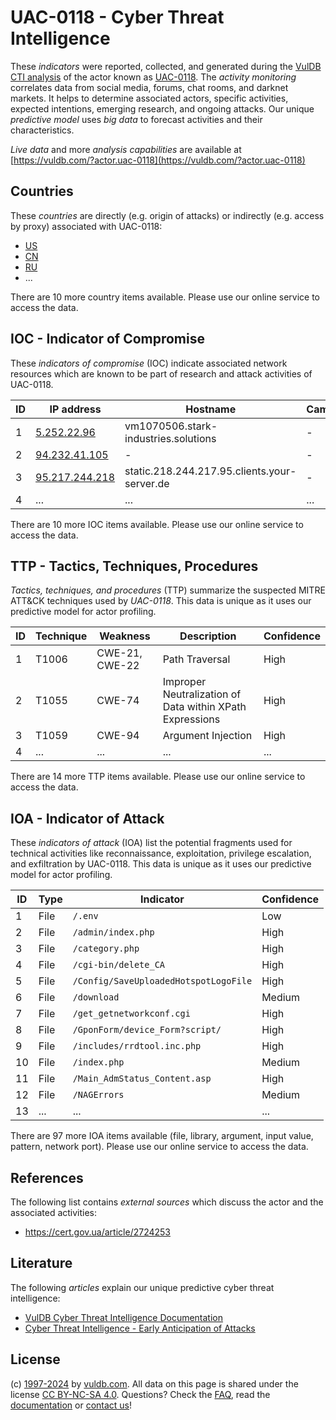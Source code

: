 # UAC-0118 - Cyber Threat Intelligence

These _indicators_ were reported, collected, and generated during the [VulDB CTI analysis](https://vuldb.com/?kb.cti) of the actor known as [UAC-0118](https://vuldb.com/?actor.uac-0118). The _activity monitoring_ correlates data from social media, forums, chat rooms, and darknet markets. It helps to determine associated actors, specific activities, expected intentions, emerging research, and ongoing attacks. Our unique _predictive model_ uses _big data_ to forecast activities and their characteristics.

_Live data_ and more _analysis capabilities_ are available at [https://vuldb.com/?actor.uac-0118](https://vuldb.com/?actor.uac-0118)

## Countries

These _countries_ are directly (e.g. origin of attacks) or indirectly (e.g. access by proxy) associated with UAC-0118:

* [US](https://vuldb.com/?country.us)
* [CN](https://vuldb.com/?country.cn)
* [RU](https://vuldb.com/?country.ru)
* ...

There are 10 more country items available. Please use our online service to access the data.

## IOC - Indicator of Compromise

These _indicators of compromise_ (IOC) indicate associated network resources which are known to be part of research and attack activities of UAC-0118.

ID | IP address | Hostname | Campaign | Confidence
-- | ---------- | -------- | -------- | ----------
1 | [5.252.22.96](https://vuldb.com/?ip.5.252.22.96) | vm1070506.stark-industries.solutions | - | High
2 | [94.232.41.105](https://vuldb.com/?ip.94.232.41.105) | - | - | High
3 | [95.217.244.218](https://vuldb.com/?ip.95.217.244.218) | static.218.244.217.95.clients.your-server.de | - | High
4 | ... | ... | ... | ...

There are 10 more IOC items available. Please use our online service to access the data.

## TTP - Tactics, Techniques, Procedures

_Tactics, techniques, and procedures_ (TTP) summarize the suspected MITRE ATT&CK techniques used by _UAC-0118_. This data is unique as it uses our predictive model for actor profiling.

ID | Technique | Weakness | Description | Confidence
-- | --------- | -------- | ----------- | ----------
1 | T1006 | CWE-21, CWE-22 | Path Traversal | High
2 | T1055 | CWE-74 | Improper Neutralization of Data within XPath Expressions | High
3 | T1059 | CWE-94 | Argument Injection | High
4 | ... | ... | ... | ...

There are 14 more TTP items available. Please use our online service to access the data.

## IOA - Indicator of Attack

These _indicators of attack_ (IOA) list the potential fragments used for technical activities like reconnaissance, exploitation, privilege escalation, and exfiltration by UAC-0118. This data is unique as it uses our predictive model for actor profiling.

ID | Type | Indicator | Confidence
-- | ---- | --------- | ----------
1 | File | `/.env` | Low
2 | File | `/admin/index.php` | High
3 | File | `/category.php` | High
4 | File | `/cgi-bin/delete_CA` | High
5 | File | `/Config/SaveUploadedHotspotLogoFile` | High
6 | File | `/download` | Medium
7 | File | `/get_getnetworkconf.cgi` | High
8 | File | `/GponForm/device_Form?script/` | High
9 | File | `/includes/rrdtool.inc.php` | High
10 | File | `/index.php` | Medium
11 | File | `/Main_AdmStatus_Content.asp` | High
12 | File | `/NAGErrors` | Medium
13 | ... | ... | ...

There are 97 more IOA items available (file, library, argument, input value, pattern, network port). Please use our online service to access the data.

## References

The following list contains _external sources_ which discuss the actor and the associated activities:

* https://cert.gov.ua/article/2724253

## Literature

The following _articles_ explain our unique predictive cyber threat intelligence:

* [VulDB Cyber Threat Intelligence Documentation](https://vuldb.com/?kb.cti)
* [Cyber Threat Intelligence - Early Anticipation of Attacks](https://www.scip.ch/en/?labs.20201022)

## License

(c) [1997-2024](https://vuldb.com/?kb.changelog) by [vuldb.com](https://vuldb.com/?kb.about). All data on this page is shared under the license [CC BY-NC-SA 4.0](https://creativecommons.org/licenses/by-nc-sa/4.0/). Questions? Check the [FAQ](https://vuldb.com/?kb.faq), read the [documentation](https://vuldb.com/?kb) or [contact us](https://vuldb.com/?contact)!
